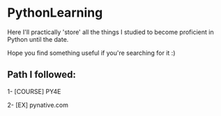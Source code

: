# PythonLearning
Here I'll practically 'store' all the things I studied to become proficient in Python until the date.

Hope you find something useful if you're searching for it :)


## Path I followed:


1- [COURSE] PY4E


2- [EX] pynative.com

